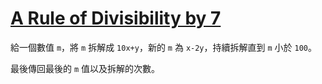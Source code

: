 # [A Rule of Divisibility by 7](https://www.codewars.com/kata/a-rule-of-divisibility-by-7/)

給一個數值 `m`，將 `m` 拆解成 `10x+y`，新的 `m` 為 `x-2y`，持續拆解直到 `m` 小於 `100`。

最後傳回最後的 `m` 值以及拆解的次數。
